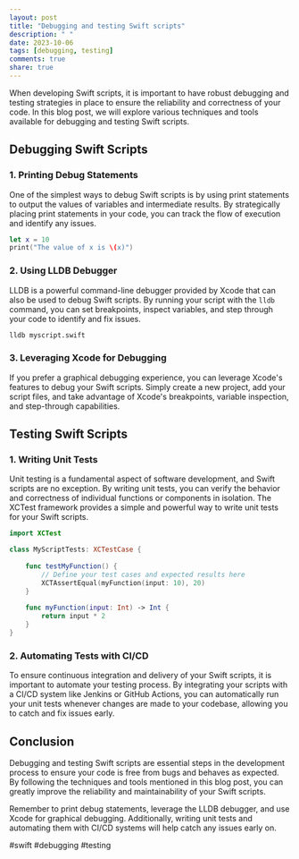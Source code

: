 ```yaml
---
layout: post
title: "Debugging and testing Swift scripts"
description: " "
date: 2023-10-06
tags: [debugging, testing]
comments: true
share: true
---
```


When developing Swift scripts, it is important to have robust debugging and testing strategies in place to ensure the reliability and correctness of your code. In this blog post, we will explore various techniques and tools available for debugging and testing Swift scripts.

## Debugging Swift Scripts

### 1. Printing Debug Statements

One of the simplest ways to debug Swift scripts is by using print statements to output the values of variables and intermediate results. By strategically placing print statements in your code, you can track the flow of execution and identify any issues.

```swift
let x = 10
print("The value of x is \(x)")
```

### 2. Using LLDB Debugger

LLDB is a powerful command-line debugger provided by Xcode that can also be used to debug Swift scripts. By running your script with the `lldb` command, you can set breakpoints, inspect variables, and step through your code to identify and fix issues.

```bash
lldb myscript.swift
```

### 3. Leveraging Xcode for Debugging

If you prefer a graphical debugging experience, you can leverage Xcode's features to debug your Swift scripts. Simply create a new project, add your script files, and take advantage of Xcode's breakpoints, variable inspection, and step-through capabilities.

## Testing Swift Scripts

### 1. Writing Unit Tests

Unit testing is a fundamental aspect of software development, and Swift scripts are no exception. By writing unit tests, you can verify the behavior and correctness of individual functions or components in isolation. The XCTest framework provides a simple and powerful way to write unit tests for your Swift scripts.

```swift
import XCTest

class MyScriptTests: XCTestCase {
    
    func testMyFunction() {
        // Define your test cases and expected results here
        XCTAssertEqual(myFunction(input: 10), 20)
    }
    
    func myFunction(input: Int) -> Int {
        return input * 2
    }
}
```

### 2. Automating Tests with CI/CD

To ensure continuous integration and delivery of your Swift scripts, it is important to automate your testing process. By integrating your scripts with a CI/CD system like Jenkins or GitHub Actions, you can automatically run your unit tests whenever changes are made to your codebase, allowing you to catch and fix issues early.

## Conclusion

Debugging and testing Swift scripts are essential steps in the development process to ensure your code is free from bugs and behaves as expected. By following the techniques and tools mentioned in this blog post, you can greatly improve the reliability and maintainability of your Swift scripts.

Remember to print debug statements, leverage the LLDB debugger, and use Xcode for graphical debugging. Additionally, writing unit tests and automating them with CI/CD systems will help catch any issues early on.

#swift #debugging #testing